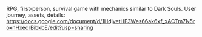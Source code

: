 RPG, first-person, survival game with mechanics similar to Dark Souls.
User journey, assets, details:
https://docs.google.com/document/d/1HdjyetHF3Wes66ak6xf_xACTm7N5roxnHxecrBibkbE/edit?usp=sharing
